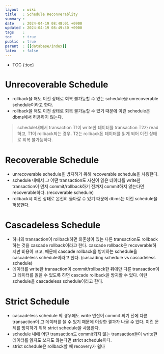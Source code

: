 ```yaml
---
layout  : wiki
title   : Schedule Reconverablity
summary : 
date    : 2024-04-19 08:48:01 +0900
updated : 2024-04-19 08:49:30 +0900
tags    : 
toc     : true
public  : true
parent  : [[database/index]]
latex   : false
---
```

* TOC
{:toc}

# Unrecoverable Schedule
- rollback을 해도 이전 상태로 회복 불가능할 수 있는 schedule을 unrecoverable schedule이라고 한다.
- rollback을 해도 이전 상태로 회복 불가능할 수 있기 때문에 이런 schedule은 dbms에서 허용하지 않는다.
> schedule내에서 transaction T1이 write한 데이터를 transaction T2가 read하고, T1이 rollback되는 경우. T2는 rollback된 데이터를 읽게 되어 이전 상태로 회복 불가능하다.

# Recoverable Schedule
- unrecoverable schedule을 방지하기 위해 recoverable schedule을 사용한다.
- schedule 내에서 그 어떤 transaction도 자신이 읽은 데이터를 write한 transaction이 먼저 commit/rollback하기 전까지 commit하지 않는다면 recoverable하다. (recoverable schedule) 
- rollback시 이전 상태로 온전히 돌아갈 수 있기 때문에 dbms는 이런 schedule을 허용한다.

# Cascadeless Schedule
- 하나의 transaction이 rollback하면 의존성이 있는 다른 transaction도 rollback하는 것을 cascade rollback이라고 한다. cascade rollback은 recoverable하지만 비용이 크고, 때문에 cascade rollback을 방지하는 schedule을 cascadeless schedule이라고 한다.
(cascading schedule vs cascadeless schedule)
- 데이터를 write한 transaction이 commit/rollback한 뒤에만 다른 transaction이 그 데이터를 읽을 수 있도록 하면 cascade rollback을 방지할 수 있다. 이런 schedule을 cascadeless schedule이라고 한다.

# Strict Schedule
- cascadeless schedule 의 경우에도 write 연산이 commit 되기 전에 다른 transaction이 그 데이터를 쓸 수 있기 때문에 이상한 결과가 나올 수 있다. 이런 문제를 방지하기 위해 strict schedule을 사용한다.
- schedule 내에 어떤 transaction도 commit되지 않는 transaction들이 write한 데이터를 읽지도 쓰지도 않는다면 strict schedule이다.
- strict schedule은 rollback할 때 recovery가 쉽다